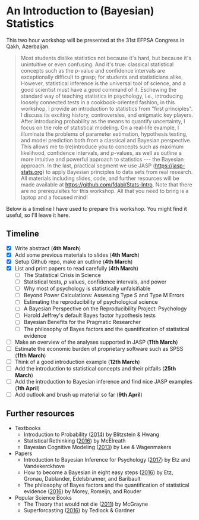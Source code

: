 # An Introduction to (Bayesian) Statistics

This two hour workshop will be presented at the 31st EFPSA Congress in Qakh, Azerbaijan.

> Most students dislike statistics not because it's hard, but because it's unintuitive or even confusing. And it's true: classical statistical concepts such as the *p*-value and confidence intervals are exceptionally difficult to grasp; for students and statisticians alike. However, statistical inference is the universal tool of science, and a good scientist must have a good command of it. Eschewing the standard way of teaching statistics in psychology, i.e., introducing loosely connected tests in a cookbook-oriented fashion, in this workshop, I provide an introduction to statistics from "first principles". I discuss its exciting history, controversies, and enigmatic key players. After introducing probability as the means to quantify uncertainty, I focus on the role of statistical modeling. On a real-life example, I illuminate the problems of parameter estimation, hypothesis testing, and model prediction both from a classical and Bayesian perspective. This allows me to (re)introduce you to concepts such as maximum likelihood, confidence intervals, and *p*-values, as well as outline a more intuitive and powerful approach to statistics --- the Bayesian approach. In the last, practical segment we use JASP (https://jasp-stats.org) to apply Bayesian principles to data sets from real research. All materials including slides, code, and further resources will be made available at https://github.com/fdabl/Stats-Intro. Note that there are no prerequisites for this workshop. All that you need to bring is a laptop and a focused mind!

Below is a timeline I have used to prepare this workshop. You might find it useful, so I'll leave it here.

## Timeline
- [x] Write abstract (**4th March**)
- [x] Add some previous materials to slides (**4th March**)
- [x] Setup Github repo, make an outline (**4th March**)
- [x] List and print papers to read carefully (**4th March**)
    - [ ] The Statistical Crisis in Science
    - [ ] Statistical tests, *p* values, confidence intervals, and power
    - [ ] Why most of psychology is statistically unfalsifiable
    - [ ] Beyond Power Calculations: Assessing Type S and Type M Errors
    - [ ] Estimating the reproducibility of psychological science
    - [ ] A Bayesian Perspective on the Reproducibility Project: Psychology
    - [ ] Harold Jeffrey's default Bayes factor hypothesis tests
    - [ ] Bayesian Benefits for the Pragmatic Researcher
    - [ ] The philosophy of Bayes factors and the quantification of statistical evidence
- [ ] Make an overview of the analyses supported in JASP (**11th March**)
- [ ] Estimate the economic burden of proprietary software such as SPSS (**11th March**)
- [ ] Think of a good introduction example (**12th March**)
- [ ] Add the introduction to statistical concepts and their pitfalls (**25th March**)
- [ ] Add the introduction to Bayesian inference and find nice JASP examples (**1th April**)
- [ ] Add outlook and brush up material so far (**9th April**)

## Further resources
- Textbooks
    - Introduction to Probability ([2014](https://www.crcpress.com/Introduction-to-Probability/Blitzstein-Hwang/p/book/9781466575578)) by Blitzstein & Hwang
    - Statistical Rethinking ([2016](http://andrewgelman.com/2016/01/15/mcelreaths-statistial-rethinking-a-bayesian-course-with-examples-in-r-and-stan/)) by McElreath
    - Bayesian Cognitive Modeling ([2013](https://bayesmodels.com/)) by Lee & Wagenmakers
- Papers
    - Introduction to Bayesian Inference for Psychology ([2017](https://osf.io/preprints/psyarxiv/q46q3)) by Etz and Vandekerckhove
    - How to become a Bayesian in eight easy steps ([2016](https://osf.io/8wkpd/)) by Etz, Gronau, Dablander, Edelsbrunner, and Baribault
    - The philosophy of Bayes factors and the quantification of statistical evidence ([2016](https://www.sciencedirect.com/science/article/pii/S0022249615000723)) by Morey, Romeijn, and Rouder
- Popular Science Books
    - The Theory that would not die ([2011](http://www.mcgrayne.com/the_theory_that_would_not_die__how_bayes__rule_cracked_the_enigma_code__hunted_d_107493.htm)) by McGrayne
    - Superforcasting ([2016](https://www.goodreads.com/book/show/23995360-superforecasting)) by Tedlock & Gardner